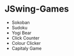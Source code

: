 # JSwing-Games


- Sokoban
- Sudoku
- Yogi Bear
- Click Counter 
- Colour Clicker 
- Capitaly Game

